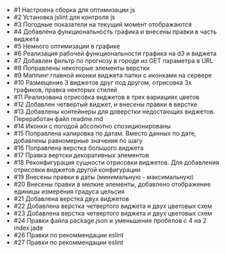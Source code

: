<ul>
<li> #1 Настроена сборка для оптимизации js </li>
<li> #2 Установка jslint для контроля js </li>
<li> #3 Погодные показатели на текущий момент отображаются </li>
<li> #4 Добавлена функциональность графика и внесены правки в часть виджета </li>
<li> #5 Немного оптимизации в графике </li>
<li> #6 Реализация рабочей функциональности графика на d3 и виджета </li>
<li> #7 Добавлен фильтр по прогнозу в городе из GET параметра в URL </li>
<li> #8 Поправлены некоторые элементы верстки </li>
<li> #9 Маппинг главной иконки виджета папки с иконками на сервере </li>
<li> #10 Размещение 3 виджетов друг под другом, отрисовка 3х графиков, правка некторых стилей </li>
<li> #11 Реализована отрисовка виджетов в трех вариациях цветов </li>
<li> #12 Добавлен четвертый виджет, и внесены правки в верстке </li>
<li> #13 Добавлены контейнеры для доверстки недостающих виджетов. Переработан файл readme.md </li>
<li> #14 Иконки с погодой абсолютно спозиционированы </li>
<li> #15 Поправлена калировка по датам. Вместо данных по дате, добавлены равномерные значения по шагу </li>
<li> #16 Поправлена верстка большого виджета </li>
<li> #17 Правка вертски декоративных элементов </li>
<li> #18 Реконфигурация сущности отрисовки виджетов. Для добавления отрисовки виджетов другой конфигурации </li>
<li> #19 Внесены правки в даты (минимальную - максимальную) </li>
<li> #20 Внесены правки в мелкие элементы, добавлено отображение единицы измерения градуса цельсия </li>
<li> #21 Добавлена верстка двух виджетов </li>
<li> #22 Добавлена верстка четвертого виджета и двух цветовых схем </li>
<li> #23 Добавлена верстка четвертого виджета и двух цветовых схем </li>
<li> #24 Правки файла package.json и уменьшение пробелов с 4 на 2 index.jade </li>
<li> #26 Правки по рекоммендации eslint </li>
<li> #27 Правки по рекоммендации eslint </li>
</ul>
